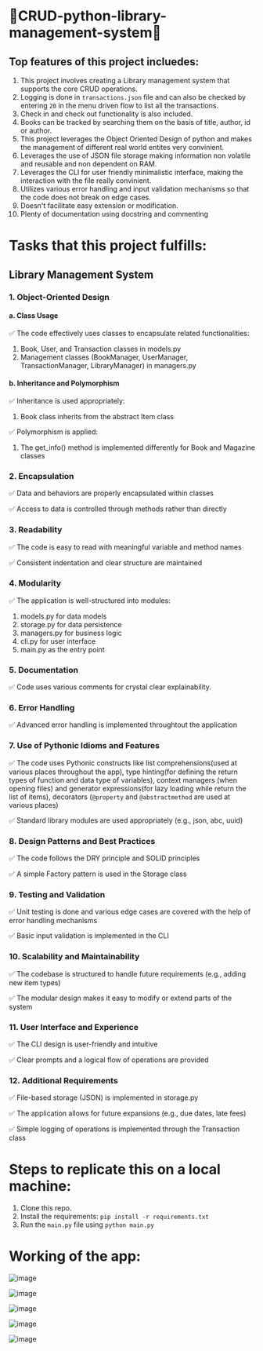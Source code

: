 # 🚀CRUD-python-library-management-system🚀
## Top features of this project incluedes:
  1. This project involves creating a Library management system that supports the core CRUD operations.
  2. Logging is done in `transactions.json` file and can also be checked by entering `20` in the menu driven flow to list all the transactions.
  3. Check in and check out functionality is also included.
  4. Books can be tracked by searching them on the basis of title, author, id or author.
  5. This project leverages the Object Oriented Design of python and makes the management of different real world entites very convinient.
  6. Leverages the use of JSON file storage making information non volatile and reusable and non dependent on RAM.
  7. Leverages the CLI for user friendly minimalistic interface, making the interaction with the file really convinient.
  8. Utilizes various error handling and input validation mechanisms so that the code does not break on edge cases.
  9. Doesn't facilitate easy extension or modification.
  10. Plenty of documentation using docstring and commenting
# Tasks that this project fulfills:
## Library Management System
### 1. Object-Oriented Design
#### a. Class Usage

✅ The code effectively uses classes to encapsulate related functionalities:
   1. Book, User, and Transaction classes in models.py
   2. Management classes (BookManager, UserManager, TransactionManager, LibraryManager) in managers.py

#### b. Inheritance and Polymorphism

✅ Inheritance is used appropriately:

  1. Book class inherits from the abstract Item class

✅ Polymorphism is applied:
   1. The get_info() method is implemented differently for Book and Magazine classes

### 2. Encapsulation

✅ Data and behaviors are properly encapsulated within classes

✅ Access to data is controlled through methods rather than directly

### 3. Readability

✅ The code is easy to read with meaningful variable and method names

✅ Consistent indentation and clear structure are maintained

### 4. Modularity

✅ The application is well-structured into modules:

   1. models.py for data models
   2. storage.py for data persistence
   3. managers.py for business logic
   4. cli.py for user interface
   5. main.py as the entry point

### 5. Documentation

✅ Code uses various comments for crystal clear explainability. 

### 6. Error Handling

✅ Advanced error handling is implemented throughtout the application

### 7. Use of Pythonic Idioms and Features

✅ The code uses Pythonic constructs like list comprehensions(used at various places throughout the app), type hinting(for defining the return types of function and data type of variables), context managers (when opening files) and  generator expressions(for lazy loading while return the list of items), decorators (`@property` and `@abstractmethod` are used at various places)

✅ Standard library modules are used appropriately (e.g., json, abc, uuid)

### 8. Design Patterns and Best Practices

✅ The code follows the DRY principle and SOLID principles

✅ A simple Factory pattern is used in the Storage class

### 9. Testing and Validation

✅ Unit testing is done and various edge cases are covered with the help of error handling mechanisms

✅ Basic input validation is implemented in the CLI

### 10. Scalability and Maintainability

✅ The codebase is structured to handle future requirements (e.g., adding new item types)

✅ The modular design makes it easy to modify or extend parts of the system

### 11. User Interface and Experience

✅ The CLI design is user-friendly and intuitive

✅ Clear prompts and a logical flow of operations are provided

### 12. Additional Requirements

✅ File-based storage (JSON) is implemented in storage.py

✅ The application allows for future expansions (e.g., due dates, late fees)

✅ Simple logging of operations is implemented through the Transaction class

# Steps to replicate this on a local machine:
1. Clone this repo.
2. Install the requirements: `pip install -r requirements.txt`
3. Run the `main.py` file using `python main.py`
# Working of the app:
![image](https://github.com/user-attachments/assets/1c41ce59-d5c0-4a35-8b53-f9644e5ed424)

![image](https://github.com/user-attachments/assets/7b457eb9-a781-471d-a0dd-860f9f7655b6)

![image](https://github.com/user-attachments/assets/f4d2b925-d3b0-48ea-a0a0-d38ad8ff4b89)

![image](https://github.com/user-attachments/assets/7cf4cadf-c92d-44a4-b163-ff073a6d64a2)

![image](https://github.com/user-attachments/assets/00cbf449-dc14-43e1-bb9e-3dc8d1aa91b6)
